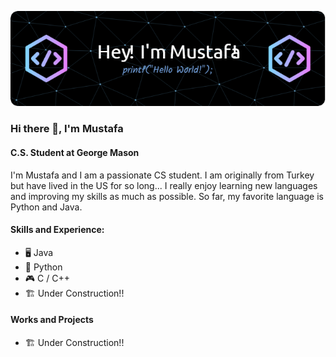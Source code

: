 ![C.S. Student at George Mason](https://github.com/MustafaIK44/MustafaIK44/blob/main/github-header-image.png)

### Hi there 👋, I'm Mustafa
#### C.S. Student at George Mason

I'm Mustafa and I am a passionate CS student. I am originally from Turkey but have lived in the US for so long... I really enjoy learning new languages and improving my skills as much as possible. So far, my favorite language is Python and Java. 

#### Skills and Experience:
* 🖥️ Java
* 🐍 Python
* 🎮 C / C++
* 🏗️ Under Construction!!

#### Works and Projects
* 🏗️ Under Construction!!
